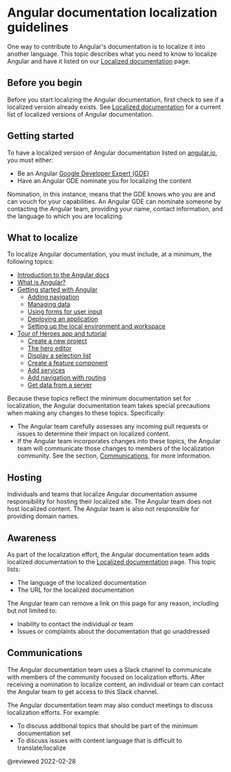 # Angular documentation localization guidelines

One way to contribute to Angular's documentation is to localize it into another language. This topic describes what you need to know to localize Angular and have it listed on our [Localized documentation](guide/localized-documentation) page.

## Before you begin

Before you start localizing the Angular documentation, first check to see if a localized version already exists. See [Localized documentation](guide/localized-documentation) for a current list of localized versions of Angular documentation.

## Getting started

To have a localized version of Angular documentation listed on [angular.io](https://angular.io), you must either:

*   Be an Angular [Google Developer Expert (GDE)](https://developers.google.com/community/experts)
*   Have an Angular GDE nominate you for localizing the content

Nomination, in this instance, means that the GDE knows who you are and can vouch for your capabilities. An Angular GDE can nominate someone by contacting the Angular team, providing your name, contact information, and the language to which you are localizing.

## What to localize

To localize Angular documentation, you must include, at a minimum, the following topics:

*   [Introduction to the Angular docs](docs)
*   [What is Angular?](guide/what-is-angular)
*   [Getting started with Angular](start)
    *   [Adding navigation](start/start-routing)
    *   [Managing data](start/start-data)
    *   [Using forms for user input](start/start-forms)
    *   [Deploying an application](start/start-deployment)
    *   [Setting up the local environment and workspace](guide/setup-local)
*   [Tour of Heroes app and tutorial](tutorial)
    *   [Create a new project](tutorial/toh-pt0)
    *   [The hero editor](tutorial/toh-pt1)
    *   [Display a selection list](tutorial/toh-pt2)
    *   [Create a feature component](tutorial/toh-pt3)
    *   [Add services](tutorial/toh-pt4)
    *   [Add navigation with routing](tutorial/toh-pt5)
    *   [Get data from a server](tutorial/toh-pt6)

Because these topics reflect the minimum documentation set for localization, the Angular documentation team takes special precautions when making any changes to these topics. Specifically:

*   The Angular team carefully assesses any incoming pull requests or issues to determine their impact on localized content.
*   If the Angular team incorporates changes into these topics, the Angular team will communicate those changes to members of the localization community. See the section, [Communications](#communications), for more information.

## Hosting

Individuals and teams that localize Angular documentation assume responsibility for hosting their localized site. The Angular team does not host localized content. The Angular team is also not responsible for providing domain names.

## Awareness

As part of the localization effort, the Angular documentation team adds localized documentation to the [Localized documentation](guide/localized-documentation) page. This topic lists:

*   The language of the localized documentation
*   The URL for the localized documentation

The Angular team can remove a link on this page for any reason, including but not limited to:

*   Inability to contact the individual or team
*   Issues or complaints about the documentation that go unaddressed

## Communications

The Angular documentation team uses a Slack channel to communicate with members of the community focused on localization efforts. After receiving a nomination to localize content, an individual or team can contact the Angular team to get access to this Slack channel.

The Angular documentation team may also conduct meetings to discuss localization efforts. For example:

*   To discuss additional topics that should be part of the minimum documentation set
*   To discuss issues with content language that is difficult to translate/localize

<!-- links -->

<!-- external links -->

<!-- end links -->

@reviewed 2022-02-28

